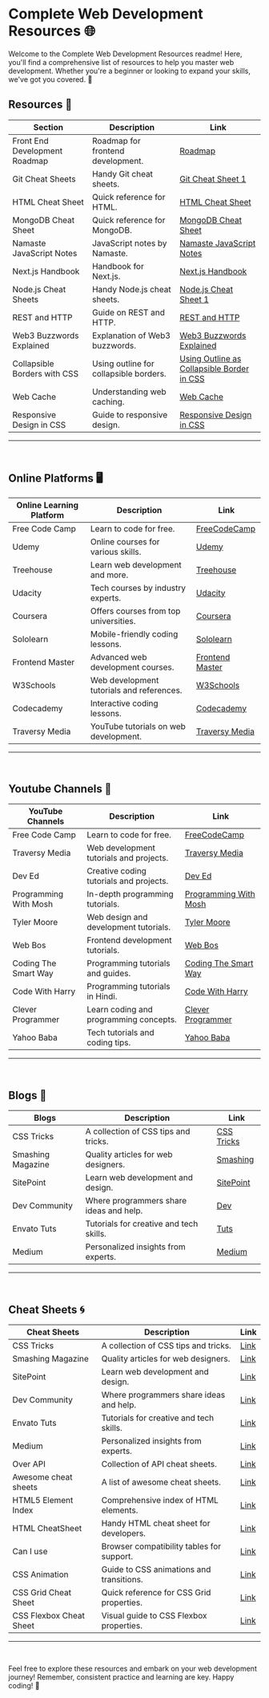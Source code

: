 # Complete Web Development Resources 🌐

Welcome to the Complete Web Development Resources readme! Here, you'll find a comprehensive list of resources to help you master web development. Whether you're a beginner or looking to expand your skills, we've got you covered. 🚀

## Resources 📘

| Section                                  | Description                                           | Link                                            |
|------------------------------------------|-------------------------------------------------------|-------------------------------------------------|
| Front End Development Roadmap            | Roadmap for frontend development.               | [Roadmap](<https://drive.google.com/file/d/1pP_KXCZH_NSp0mDALAyiUpjngQIu_bzD/view>)|
| Git Cheat Sheets                         | Handy Git cheat sheets.                         | [Git Cheat Sheet 1](<https://drive.google.com/file/d/1Qicn-30T2FSzm9Uka3V2E0tOeiuDLuGx/view>)|
| HTML Cheat Sheet                         | Quick reference for HTML.                      | [HTML Cheat Sheet](<https://drive.google.com/file/d/1glGnPWKv3Wg6-1lxn7oLp-Y4u7-dbTRt/view>)     |
| MongoDB Cheat Sheet                      | Quick reference for MongoDB.                  | [MongoDB Cheat Sheet](<https://drive.google.com/file/d/1V_PW3IQR6_m0951KeHkkTG7X3str_Icv/view>) |
| Namaste JavaScript Notes                 | JavaScript notes by Namaste.                   | [Namaste JavaScript Notes](<https://drive.google.com/file/d/1eDjmwWwRAIUvxqWBU6hKyBW6v30zZisf/view>) |
| Next.js Handbook                         | Handbook for Next.js.                       | [Next.js Handbook](<https://drive.google.com/file/d/1cgD5BzYF-3LL1Wp2aDBQh7XdFi49n5vR/view>)    |
| Node.js Cheat Sheets                     | Handy Node.js cheat sheets.                   | [Node.js Cheat Sheet 1](<https://drive.google.com/file/d/1HzOb1-JJRVr-vON2xNOjJ3R7jIHEKE2o/view>) |
| REST and HTTP                            | Guide on REST and HTTP.                      | [REST and HTTP](<https://drive.google.com/file/d/1T543boxR2uLfxgJPdSwg76wE84CcH5Xy/view>)          |
| Web3 Buzzwords Explained                 | Explanation of Web3 buzzwords.               | [Web3 Buzzwords Explained](<https://drive.google.com/file/d/1smbWNhVmGc4xWBpQgJvCB8PFa33K340J/view>) |
| Collapsible Borders with CSS             | Using outline for collapsible borders.      | [Using Outline as Collapsible Border in CSS](<https://drive.google.com/file/d/1TqTrQbGQG5A7Dn8uhthvSb2_ogUVBxmC/view>)|
| Web Cache                                | Understanding web caching.                  | [Web Cache](<https://drive.google.com/file/d/12-bG6nmXV2hkh9R_IxZpwkFPinQjMAZz/view>) |
| Responsive Design in CSS                 | Guide to responsive design.                 | [Responsive Design in CSS](<https://drive.google.com/file/d/1FCfvueeV93fAdg-O1S0-zIwqIAD96Xx4/view>) |

---
</br>

## Online Platforms 🖥️

| Online Learning Platform                | Description                                   | Link                                           |
|-----------------------------------------|-----------------------------------------------|------------------------------------------------|
| Free Code Camp                          | Learn to code for free.                       | [FreeCodeCamp](https://www.freecodecamp.org/)  |
| Udemy                                   | Online courses for various skills.            | [Udemy](https://www.udemy.com/)                |
| Treehouse                               | Learn web development and more.               | [Treehouse](https://teamtreehouse.com/)        |
| Udacity                                 | Tech courses by industry experts.             | [Udacity](https://www.udacity.com/)            |
| Coursera                                | Offers courses from top universities.         | [Coursera](https://www.coursera.org/)          |
| Sololearn                               | Mobile-friendly coding lessons.              | [Sololearn](https://www.sololearn.com/)        |
| Frontend Master                         | Advanced web development courses.            | [Frontend Master](https://frontendmasters.com/)|
| W3Schools                               | Web development tutorials and references.    | [W3Schools](https://www.w3schools.com/)        |
| Codecademy                              | Interactive coding lessons.                  | [Codecademy](https://www.codecademy.com/)      |
| Traversy Media                          | YouTube tutorials on web development.        | [Traversy Media](https://www.traversymedia.com/)|

---
</br>

## Youtube Channels 🎥

| YouTube Channels                     | Description                                  | Link                                            |
|--------------------------------------|----------------------------------------------|-------------------------------------------------|
| Free Code Camp                     | Learn to code for free.                      | [FreeCodeCamp](<https://www.youtube.com/c/Freecodecamp>)           |
| Traversy Media                     | Web development tutorials and projects.      | [Traversy Media](<Traversy_Media_Link>)         |
| Dev Ed                             | Creative coding tutorials and projects.      | [Dev Ed](<Dev_Ed_Link>)                         |
| Programming With Mosh               | In-depth programming tutorials.              | [Programming With Mosh](<Programming_With_Mosh_Link>) |
| Tyler Moore                        | Web design and development tutorials.       | [Tyler Moore](<Tyler_Moore_Link>)               |
| Web Bos                            | Frontend development tutorials.             | [Web Bos](<Web_Bos_Link>)                       |
| Coding The Smart Way              | Programming tutorials and guides.           | [Coding The Smart Way](<Coding_The_Smart_Way_Link>) |
| Code With Harry                   | Programming tutorials in Hindi.            | [Code With Harry](<Code_With_Harry_Link>)       |
| Clever Programmer                 | Learn coding and programming concepts.      | [Clever Programmer](<Clever_Programmer_Link>)   |
| Yahoo Baba                        | Tech tutorials and coding tips.             | [Yahoo Baba](<Yahoo_Baba_Link>)                 |

---
</br>

## Blogs 📜

| Blogs                         | Description                              | Link                                     |
|--------------------------|------------------------------------------|------------------------------------------|
|  CSS Tricks               | A collection of CSS tips and tricks.     | [CSS Tricks](https://css-tricks.com/)           |
| Smashing Magazine        | Quality articles for web designers.      | [Smashing](https://www.smashingmagazine.com/) |
|  SitePoint                | Learn web development and design.        | [SitePoint](https://www.sitepoint.com/)        |
|  Dev Community            | Where programmers share ideas and help.  | [Dev](https://dev.to/)                  |
|  Envato Tuts              | Tutorials for creative and tech skills.  | [Tuts](https://tutsplus.envato.com/)     |
|  Medium                   | Personalized insights from experts.      | [Medium](https://medium.com/)              |

---
</br>

## Cheat Sheets 🌀

| Cheat Sheets                    | Description                              | Link                                     |
|------------------------------|------------------------------------------|------------------------------------------   |
|  CSS Tricks                   | A collection of CSS tips and tricks.     | [Link](https://css-tricks.com/)           |
|  Smashing Magazine             | Quality articles for web designers.      | [Link](https://www.smashingmagazine.com/)|
|  SitePoint                    | Learn web development and design.        | [Link](https://www.sitepoint.com/)        |
|  Dev Community                | Where programmers share ideas and help.  | [Link](https://dev.to/)                  |
|  Envato Tuts                  | Tutorials for creative and tech skills.  | [Link](https://tutsplus.envato.com/)     |
|  Medium                       | Personalized insights from experts.      | [Link](https://medium.com/)              |
|  Over API                     | Collection of API cheat sheets.          | [Link](https://overapi.com/)             |
|  Awesome cheat sheets         | A list of awesome cheat sheets.          | [Link](https://github.com/detailyang/awesome-cheatsheet) |
|  HTML5 Element Index          | Comprehensive index of HTML elements.    | [Link](https://html5elementindex.com/)   |
|  HTML CheatSheet              | Handy HTML cheat sheet for developers.   | [Link](https://htmlcheatsheet.com/)      |
|  Can I use                    | Browser compatibility tables for support.| [Link](https://caniuse.com/)             |
|  CSS Animation                | Guide to CSS animations and transitions.| [Link](https://cssanimation.rocks/)     |
|  CSS Grid Cheat Sheet         | Quick reference for CSS Grid properties. | [Link](https://grid.malven.co/)          |
|  CSS Flexbox Cheat Sheet      | Visual guide to CSS Flexbox properties.  | [Link](https://flexbox.malven.co/)       |

---
</br>




Feel free to explore these resources and embark on your web development journey! Remember, consistent practice and learning are key. Happy coding! 🌟
